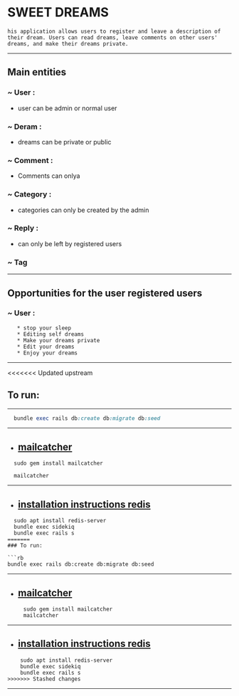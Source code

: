 # SWEET DREAMS
`
his application allows users to register and leave a description of their dream. Users can read dreams, leave comments on other users' dreams, and make their dreams private.
`

---
## Main entities
### ~ User :
   *  user can be admin or normal user
### ~ Deram :
   *  dreams can be private or public
### ~ Comment :
  *  Comments can onlya
### ~ Category :
  *  categories can only be created by the admin
### ~ Reply :
  *  can only be left by registered users
### ~ Tag
___
## Opportunities for the user registered users

### ~ User :
```
   * stop your sleep
   * Editing self dreams
   * Make your dreams private
   * Edit your dreams
   * Enjoy your dreams
```
___

<<<<<<< Updated upstream
## To run:
---
```rb
  bundle exec rails db:create db:migrate db:seed
```
---

* ## [mailcatcher](https://mailcatcher.me/)
```
  sudo gem install mailcatcher

  mailcatcher
```
---

* ## [installation instructions redis](https://www.arubacloud.com/tutorial/how-to-install-and-configure-redis-on-ubuntu-20-04.aspx)
```
  sudo apt install redis-server
  bundle exec sidekiq
  bundle exec rails s
=======
### To run:

```rb
bundle exec rails db:create db:migrate db:seed
```
---
* ## [mailcatcher](https://mailcatcher.me/)
```
     sudo gem install mailcatcher
     mailcatcher
```
---
* ## [installation instructions redis](https://www.arubacloud.com/tutorial/how-to-install-and-configure-redis-on-ubuntu-20-04.aspx)

```
    sudo apt install redis-server
    bundle exec sidekiq
    bundle exec rails s
>>>>>>> Stashed changes
```
---

